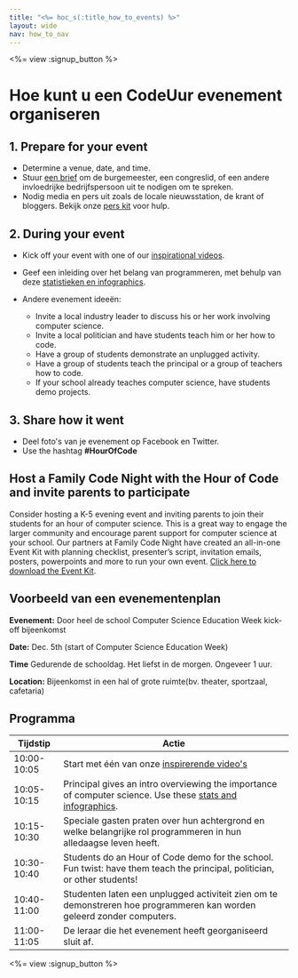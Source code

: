 ```yaml
---
title: "<%= hoc_s(:title_how_to_events) %>"
layout: wide
nav: how_to_nav
---
```

<%= view :signup_button %>

# Hoe kunt u een CodeUur evenement organiseren

## 1. Prepare for your event

- Determine a venue, date, and time.
- Stuur [een brief](https://docs.google.com/a/code.org/document/d/1eP41sKW7y0qq_JvkRIgZK8dWYICaGRZ4CCDETXa78wY/edit) om de burgemeester, een congreslid, of een andere invloedrijke bedrijfspersoon uit te nodigen om te spreken.
- Nodig media en pers uit zoals de locale nieuwsstation, de krant of bloggers. Bekijk onze [pers kit](<%= resolve_url('/resources/press-kit') %>) voor hulp.

## 2. During your event

- Kick off your event with one of our [inspirational videos](<%= resolve_url('/promote/resources#videos') %>).
- Geef een inleiding over het belang van programmeren, met behulp van deze [statistieken en infographics](<%= resolve_url('/promote/stats') %>).   
      
    
- Andere evenement ideeën: 
    - Invite a local industry leader to discuss his or her work involving computer science.
    - Invite a local politician and have students teach him or her how to code.
    - Have a group of students demonstrate an unplugged activity.
    - Have a group of students teach the principal or a group of teachers how to code.
    - If your school already teaches computer science, have students demo projects.

## 3. Share how it went

- Deel foto's van je evenement op Facebook en Twitter. 
- Use the hashtag **#HourOfCode**

## Host a Family Code Night with the Hour of Code and invite parents to participate

Consider hosting a K-5 evening event and inviting parents to join their students for an hour of computer science. This is a great way to engage the larger community and encourage parent support for computer science at your school. Our partners at Family Code Night have created an all-in-one Event Kit with planning checklist, presenter’s script, invitation emails, posters, powerpoints and more to run your own event. [Click here to download the Event Kit](http://www.familycodenight.org/DownloadCodeDotOrg.html).

## Voorbeeld van een evenementenplan

**Evenement:** Door heel de school Computer Science Education Week kick-off bijeenkomst

**Date:** Dec. 5th (start of Computer Science Education Week)

**Time** Gedurende de schooldag. Het liefst in de morgen. Ongeveer 1 uur.

**Location:** Bijeenkomst in een hal of grote ruimte(bv. theater, sportzaal, cafetaria)   
  


## Programma

| Tijdstip    | Actie                                                                                                                                            |
| ----------- | ------------------------------------------------------------------------------------------------------------------------------------------------ |
| 10:00-10:05 | Start met één van onze [inspirerende video's](<%= resolve_url('/promote/resources#videos') %>)                                                     |
| 10:05-10:15 | Principal gives an intro overviewing the importance of computer science. Use these [stats and infographics](<%= resolve_url('/promote/stats') %>). |
| 10:15-10:30 | Speciale gasten praten over hun achtergrond en welke belangrijke rol programmeren in hun alledaagse leven heeft.                                 |
| 10:30-10:40 | Students do an Hour of Code demo for the school. Fun twist: have them teach the principal, politician, or other students!                        |
| 10:40-11:00 | Studenten laten een unplugged activiteit zien om te demonstreren hoe programmeren kan worden geleerd zonder computers.                           |
| 11:00-11:05 | De leraar die het evenement heeft georganiseerd sluit af.                                                                                        |

<%= view :signup_button %>
